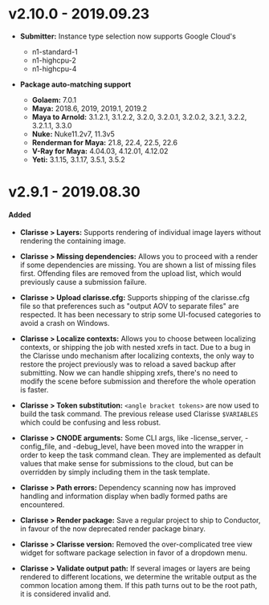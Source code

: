 
# v2.10.0  -  2019.09.23

* **Submitter:** Instance type selection now supports Google Cloud's 
    * n1-standard-1
    * n1-highcpu-2 
    * n1-highcpu-4

* **Package auto-matching support** 
  * **Golaem:** 7.0.1 
  * **Maya:** 2018.6, 2019, 2019.1, 2019.2 
  * **Maya to Arnold:** 3.1.2.1, 3.1.2.2, 3.2.0, 3.2.0.1, 3.2.0.2, 3.2.1, 3.2.2, 3.2.1.1, 3.3.0
  * **Nuke:** Nuke11.2v7, 11.3v5 
  * **Renderman for Maya:** 21.8, 22.4, 22.5, 22.6
  * **V-Ray for Maya:** 4.04.03, 4.12.01, 4.12.02
  * **Yeti:** 3.1.15, 3.1.17, 3.5.1, 3.5.2
  
# v2.9.1  -  2019.08.30

#### Added

* **Clarisse > Layers:** Supports rendering of individual image layers without rendering the containing image.

* **Clarisse > Missing dependencies:**  Allows you to proceed with a render if some dependencies are missing. You are shown a list of missing files first. Offending files are removed from the upload list, which would previously cause a submission failure.

* **Clarisse > Upload clarisse.cfg:** Supports shipping of the clarisse.cfg file so that preferences such as "output AOV to separate files" are respected. It has been necessary to strip some UI-focused categories to avoid a crash on Windows.

* **Clarisse > Localize contexts:** Allows you to choose between localizing contexts, or shipping the job with nested xrefs in tact. Due to a bug in the Clarisse undo mechanism after localizing contexts, the only way to restore the project previously was to reload a saved backup after submitting. Now we can handle shipping xrefs, there's no need to modify the scene before submission and therefore the whole operation is faster.

* **Clarisse > Token substitution:** `<angle bracket tokens>` are now used to build the task command. The previous release used Clarisse `$VARIABLES` which could be confusing and less robust.

* **Clarisse > CNODE arguments:** Some CLI args, like -license_server, -config_file, and -debug_level, have been moved into the wrapper in order to keep the task command clean. They are implemented as default values that make sense for submissions to the cloud, but can be overridden by simply including them in the task template.

* **Clarisse > Path errors:**  Dependency scanning now has improved handling and information display when badly formed paths are encountered.

* **Clarisse > Render package:**  Save a regular project to ship to Conductor, in favour of the now deprecated render package binary.

* **Clarisse > Clarisse version:**  Removed the over-complicated tree view widget for software package selection in favor of a dropdown menu.

* **Clarisse > Validate output path:**  If several images or layers are being rendered to different locations, we determine the writable output as the common location among them. If this path turns out to be the root path, it is considered invalid and.
